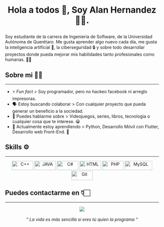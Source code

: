 <h1 align="center"> Hola a todos 👋, Soy Alan Hernandez 👨‍💻.</p></h1>



Soy estudiante de la carrera de Ingeniería de Software, de la Universidad Autónoma de Querétaro. Me gusta aprender algo nuevo cada día, me gusta la inteligencia artificial 🤖, la ciberseguridad 🔒 y sobre todo desarrollar proyectos donde pueda mejorar mis habilidades tanto profesionales como humanas. 🙂👾 
## Sobre mi 🙋‍♂️
<hr>

- ⚡ *Fun fact >* Soy programador, pero no hackeo facebook ni arreglo impresoras.
- 🗣 Estoy buscando colaborar > Con cualquier proyecto que pueda generar un beneficio a la sociedad.
- 💬 Puedes hablarme sobre > Videojuegos, series, libros, tecnologia o cualquier cosa que te interese. 😀
- 🌱 Actualmente estoy aprendiendo > Python, Desarrollo Móvil con Flutter, Desarrollo web Front-End. 💫
## Skills ⚙️
<hr>



<p align="center">
	<img title="C++" alt="C++" src="https://img.shields.io/badge/C%2B%2B-00599C?style=for-the-badge&logo=c%2B%2B&logoColor=white" width="70" height="30" /> 
	<img title="JAVA" alt="JAVA" src="https://img.shields.io/badge/Java-ED8B00?style=for-the-badge&logo=java&logoColor=white" width="70" height="30" />
	<img title="C#" alt="C#" src="https://img.shields.io/badge/C%23-239120?style=for-the-badge&logo=c-sharp&logoColor=white" width="70" height="30" />
	<img title="HTML" alt="HTML" src="https://img.shields.io/badge/HTML5-E34F26?style=for-the-badge&logo=html5&logoColor=white" width="70" height="30" />
	<img title="PHP" alt="PHP" src="https://img.shields.io/badge/PHP-777BB4?style=for-the-badge&logo=php&logoColor=white" width="70" height="30" />
	<img title="MySQL" alt="MySQL" src="https://img.shields.io/badge/MySQL-0D1117.svg?style=rounded-square&logo=mysql&logoColor=blue" width="90" height="30" />
	<img title="Git" alt="Git" src="https://img.shields.io/badge/Git-0D1117.svg?style=rounded-square&logo=git&logoColor=Orange" width="70" height="30" />
</p>

   
## Puedes contactarme en  👇🏻
<hr>
<p align="center">	
<a target="_blank" href="mailto:ingalanhernaandez@gmail.com"><img src="https://img.shields.io/badge/-Gmail-D14836?style=for-the-badge&logo=Gmail&logoColor=white"></img></a>
<br>
<br>
<i>" La vida es más sencilla si eres tú quien la programa "</i>
   <br>
</p>